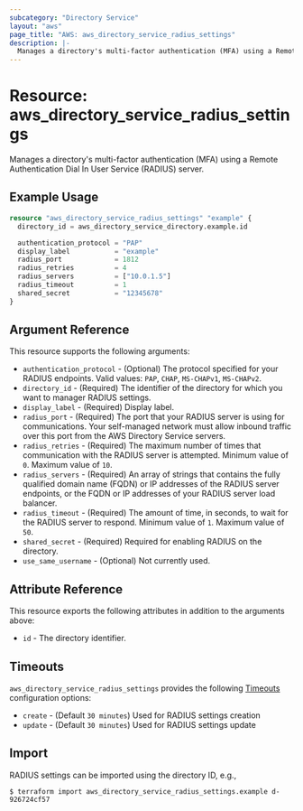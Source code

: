 ```yaml
---
subcategory: "Directory Service"
layout: "aws"
page_title: "AWS: aws_directory_service_radius_settings"
description: |-
  Manages a directory's multi-factor authentication (MFA) using a Remote Authentication Dial In User Service (RADIUS) server.
---
```


# Resource: aws_directory_service_radius_settings

Manages a directory's multi-factor authentication (MFA) using a Remote Authentication Dial In User Service (RADIUS) server.

## Example Usage

```terraform
resource "aws_directory_service_radius_settings" "example" {
  directory_id = aws_directory_service_directory.example.id

  authentication_protocol = "PAP"
  display_label           = "example"
  radius_port             = 1812
  radius_retries          = 4
  radius_servers          = ["10.0.1.5"]
  radius_timeout          = 1
  shared_secret           = "12345678"
}
```

## Argument Reference

This resource supports the following arguments:

* `authentication_protocol` - (Optional) The protocol specified for your RADIUS endpoints. Valid values: `PAP`, `CHAP`, `MS-CHAPv1`, `MS-CHAPv2`.
* `directory_id` - (Required) The identifier of the directory for which you want to manager RADIUS settings.
* `display_label` - (Required) Display label.
* `radius_port` - (Required) The port that your RADIUS server is using for communications. Your self-managed network must allow inbound traffic over this port from the AWS Directory Service servers.
* `radius_retries` - (Required) The maximum number of times that communication with the RADIUS server is attempted. Minimum value of `0`. Maximum value of `10`.
* `radius_servers` - (Required) An array of strings that contains the fully qualified domain name (FQDN) or IP addresses of the RADIUS server endpoints, or the FQDN or IP addresses of your RADIUS server load balancer.
* `radius_timeout` - (Required) The amount of time, in seconds, to wait for the RADIUS server to respond. Minimum value of `1`. Maximum value of `50`.
* `shared_secret` - (Required) Required for enabling RADIUS on the directory.
* `use_same_username` - (Optional) Not currently used.

## Attribute Reference

This resource exports the following attributes in addition to the arguments above:

* `id` - The directory identifier.

## Timeouts

`aws_directory_service_radius_settings` provides the following [Timeouts](https://developer.hashicorp.com/terraform/language/resources/syntax#operation-timeouts) configuration options:

- `create` - (Default `30 minutes`) Used for RADIUS settings creation
- `update` - (Default `30 minutes`) Used for RADIUS settings update

## Import

RADIUS settings can be imported using the directory ID, e.g.,

```
$ terraform import aws_directory_service_radius_settings.example d-926724cf57
```
